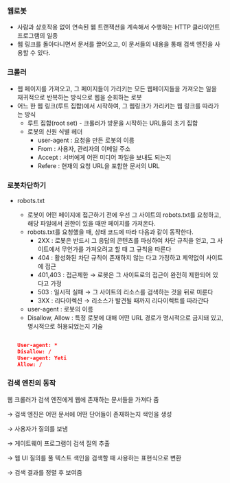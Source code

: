 ### 웹로봇

- 사람과 상호작용 없이 연속된 웹 트랜잭션을 계속해서 수행하는 HTTP 클라이언트 프로그램의 일종
- 웹 링크를 돌아다니면서 문서를 끌어오고, 이 문서들의 내용을 통해 검색 엔진을 사용할 수 있다.

### 크롤러
- 웹 페이지를 가져오고, 그 페이지들이 가리키는 모든 웹페이지들을 가져오는 일을 재귀적으로 반복하는 방식으로 웹을 순회하는 로봇
- 어느 한 웹 링크(루트 집합)에서 시작하여, 그 웹링크가 가리키는 웹 링크를 따라가는 방식
    - 루트 집합(root set) - 크롤러가 방문을 시작하는 URL들의 초기 집합
    - 로봇의 신원 식별 헤더
      - user-agent : 요청을 만든 로봇의 이름
      - From : 사용자, 관리자의 이메일 주소
      - Accept : 서버에게 어떤 미디어 파일을 보내도 되는지
      - Refere : 현재의 요청 URL을 포함한 문서의 URL
     
### 로봇차단하기

- robots.txt
    - 로봇이 어떤 페이지에 접근하기 전에 우선 그 사이트의 robots.txt를 요청하고, 해당 파일에서 권한이 있을 때만 페이지를 가져온다.
    - robots.txt를 요청했을 때, 상태 코드에 따라 다음과 같이 동작한다.
        - 2XX : 로봇은 반드시 그 응답의 콘텐츠를 파싱하여 차단 규칙을 얻고, 그 사이트에서 무언가를 가져오려고 할 때 그 규칙을 따른다
        - 404 : 활성화된 차단 규칙이 존재하지 않는 다고 가정하고 제약없이 사이트에 접근
        - 401,403 : 접근제한 → 로봇은 그 사이트로의 접근이 완전히 제한되어 있다고 가정
        - 503 : 일시적 실패 → 그 사이트의 리소스를 검색하는 것을 뒤로 미룬다
        - 3XX : 리다이렉션 → 리소스가 발견될 때까지 리다이렉트를 따라간다
    - user-agent : 로봇의 이름
    - Disallow, Allow : 특정 로봇에 대해 어떤 URL 경로가 명시적으로 금지돼 있고, 명시적으로 허용되었는지 기술
    
    ``` json

    User-agent: *
    Disallow: /
    User-agent: Yeti
    Allow: /

    ```

### 검색 엔진의 동작

웹 크롤러가 검색 엔진에게 웹에 존재하는 문서들을 가져다 줌 

→ 검색 엔진은 어떤 문서에 어떤 단어들이 존재하는지 색인을 생성 

→ 사용자가 질의를 보냄

→ 게이트웨이 프로그램이 검색 질의 추출

→ 웹 UI 질의를 풀  텍스트 색인을 검색할 때 사용하는 표현식으로 변환

→ 검색 결과를 정렬 후 보여줌
